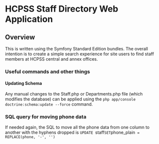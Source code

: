 # HCPSS Staff Directory Web Application

## Overview

This is written using the Symfony Standard Edition bundles. The overall intention is to create a simple search experience for site users to find staff members at HCPSS central and annex offices.

### Useful commands and other things

#### Updating Schema

Any manual changes to the Staff.php or Departments.php file (which modifies the database) can be applied using the `php app/console doctrine:schema:update --force` command. 

### SQL query for moving phone data

If needed again, the SQL to move all the phone data from one column to another with the hyphens dropped is `UPDATE `staff` SET `phone_plain` = REPLACE(phone, '-', '')`
